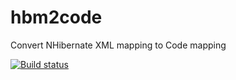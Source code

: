 # hbm2code
Convert NHibernate XML mapping to Code mapping

[![Build status](https://ci.appveyor.com/api/projects/status/eo1djphwh9vx92uw/branch/master?svg=true)](https://ci.appveyor.com/project/hunghq/hbm2code/branch/master)
